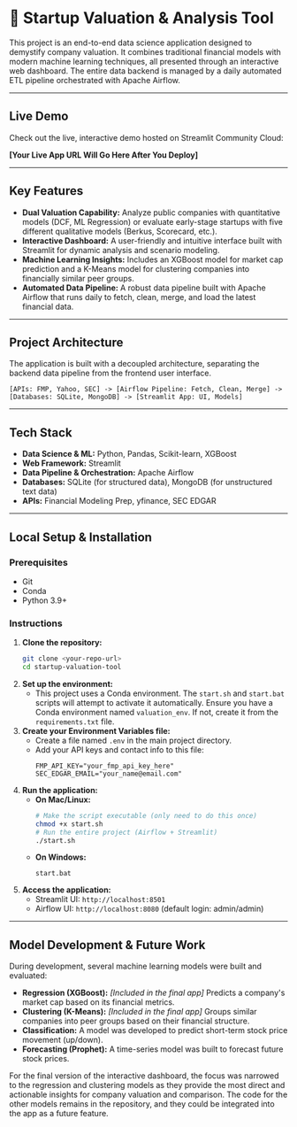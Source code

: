 # 🚀 Startup Valuation & Analysis Tool

This project is an end-to-end data science application designed to demystify company valuation. It combines traditional financial models with modern machine learning techniques, all presented through an interactive web dashboard. The entire data backend is managed by a daily automated ETL pipeline orchestrated with Apache Airflow.

---
## Live Demo
Check out the live, interactive demo hosted on Streamlit Community Cloud: 

**[Your Live App URL Will Go Here After You Deploy]**

---
## Key Features
* **Dual Valuation Capability:** Analyze public companies with quantitative models (DCF, ML Regression) or evaluate early-stage startups with five different qualitative models (Berkus, Scorecard, etc.).
* **Interactive Dashboard:** A user-friendly and intuitive interface built with Streamlit for dynamic analysis and scenario modeling.
* **Machine Learning Insights:** Includes an XGBoost model for market cap prediction and a K-Means model for clustering companies into financially similar peer groups.
* **Automated Data Pipeline:** A robust data pipeline built with Apache Airflow that runs daily to fetch, clean, merge, and load the latest financial data.

---
## Project Architecture
The application is built with a decoupled architecture, separating the backend data pipeline from the frontend user interface.

`[APIs: FMP, Yahoo, SEC] -> [Airflow Pipeline: Fetch, Clean, Merge] -> [Databases: SQLite, MongoDB] -> [Streamlit App: UI, Models]`

---
## Tech Stack
* **Data Science & ML:** Python, Pandas, Scikit-learn, XGBoost
* **Web Framework:** Streamlit
* **Data Pipeline & Orchestration:** Apache Airflow
* **Databases:** SQLite (for structured data), MongoDB (for unstructured text data)
* **APIs:** Financial Modeling Prep, yfinance, SEC EDGAR

---
## Local Setup & Installation

### Prerequisites
* Git
* Conda
* Python 3.9+

### Instructions
1.  **Clone the repository:**
    ```bash
    git clone <your-repo-url>
    cd startup-valuation-tool
    ```
2.  **Set up the environment:**
    * This project uses a Conda environment. The `start.sh` and `start.bat` scripts will attempt to activate it automatically. Ensure you have a Conda environment named `valuation_env`. If not, create it from the `requirements.txt` file.
3.  **Create your Environment Variables file:**
    * Create a file named `.env` in the main project directory.
    * Add your API keys and contact info to this file:
        ```
        FMP_API_KEY="your_fmp_api_key_here"
        SEC_EDGAR_EMAIL="your_name@email.com"
        ```
4.  **Run the application:**
    * **On Mac/Linux:**
        ```bash
        # Make the script executable (only need to do this once)
        chmod +x start.sh
        # Run the entire project (Airflow + Streamlit)
        ./start.sh
        ```
    * **On Windows:**
        ```batch
        start.bat
        ```
5.  **Access the application:**
    * Streamlit UI: `http://localhost:8501`
    * Airflow UI: `http://localhost:8080` (default login: admin/admin)

---
## Model Development & Future Work

During development, several machine learning models were built and evaluated:

* **Regression (XGBoost):** *[Included in the final app]* Predicts a company's market cap based on its financial metrics.
* **Clustering (K-Means):** *[Included in the final app]* Groups similar companies into peer groups based on their financial structure.
* **Classification:** A model was developed to predict short-term stock price movement (up/down).
* **Forecasting (Prophet):** A time-series model was built to forecast future stock prices.

For the final version of the interactive dashboard, the focus was narrowed to the regression and clustering models as they provide the most direct and actionable insights for company valuation and comparison. The code for the other models remains in the repository, and they could be integrated into the app as a future feature.